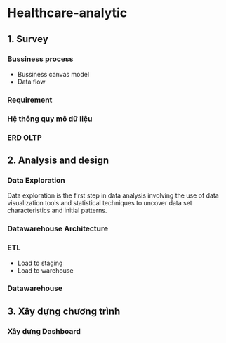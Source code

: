 ﻿# Healthcare-analytic

 ## 1. Survey
 ### Bussiness process
- Bussiness canvas model
- Data flow
 ### Requirement
 ### Hệ thống quy mô dữ liệu
 ### ERD OLTP

 ## 2. Analysis and design
 ### Data Exploration
 Data exploration is the first step in data analysis involving the use of data visualization tools and statistical techniques to uncover data set characteristics and initial patterns.
 ### Datawarehouse Architecture
 
 ### ETL
 - Load to staging
 - Load to warehouse
 
 ### Datawarehouse

 ## 3. Xây dựng chương trình
 
 ### Xây dựng Dashboard
